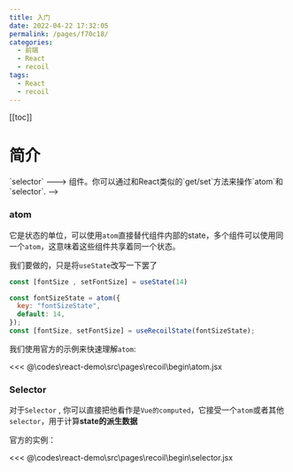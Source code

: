 ```yaml
---
title: 入门
date: 2022-04-22 17:32:05
permalink: /pages/f70c18/
categories:
  - 前端
  - React
  - recoil
tags:
  - React
  - recoil
---
```


[[toc]]

# 简介

<!-- `recoil`和 `redux`一样，是`react`的一个状态管理库。它想采用类react的形式来实现一个状态管理工具。因此它定义了一个`有向图`，数据流为`atom` ---> `selector` ---> 组件。你可以通过和React类似的`get/set`方法来操作`atom`和`selector`. -->

<!-- `atom` === state
`selector` === set方法

是不是很像hooks？ 

使用它，你可以获得：
- React18出现的`Concurrent模式`
- 将本地的state无缝替换成`recoil状态` -->

### atom

它是状态的单位，可以使用`atom`直接替代组件内部的state，多个组件可以使用同一个`atom`，这意味着这些组件共享着同一个状态。

我们要做的，只是将`useState`改写一下罢了
```js
const [fontSize , setFontSize] = useState(14) 

const fontSizeState = atom({
  key: "fontSizeState",
  default: 14,
});
const [fontSize, setFontSize] = useRecoilState(fontSizeState);
```

我们使用官方的示例来快速理解`atom`: 

<<< @\codes\react-demo\src\pages\recoil\begin\atom.jsx


### Selector

对于`Selector` , 你可以直接把他看作是`Vue的computed`，它接受一个`atom`或者其他`selector`，用于计算**state的派生数据**

官方的实例：

<<< @\codes\react-demo\src\pages\recoil\begin\selector.jsx

